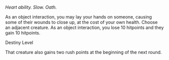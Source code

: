 *Heart ability. Slow. Oath.*

As an object interaction, you may lay your hands on someone, causing some of their wounds to close up, at the cost of your own health. Choose an adjacent creature. As an object interaction, you lose 10 hitpoints and they gain 10 hitpoints. 

<div class="destiny-level">Destiny Level</div class="destiny-level">

That creature also gains two rush points at the beginning of the next round. 
